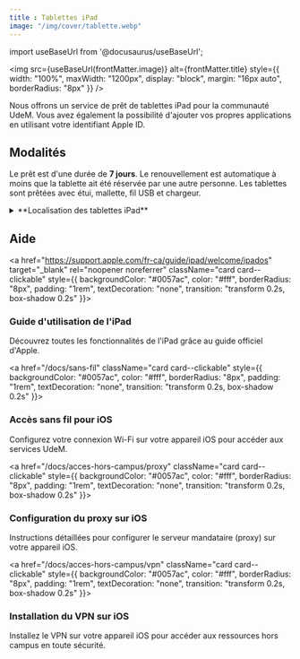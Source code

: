 ```yaml
---
title : Tablettes iPad
image: "/img/cover/tablette.webp"
---
```


import useBaseUrl from '@docusaurus/useBaseUrl';

<img 
  src={useBaseUrl(frontMatter.image)} 
  alt={frontMatter.title} 
  style={{
    width: "100%",
    maxWidth: "1200px",
    display: "block",
    margin: "16px auto",
    borderRadius: "8px"
  }} 
/>

Nous offrons un service de prêt de tablettes iPad pour la communauté UdeM. Vous avez également la possibilité d'ajouter vos propres applications en utilisant votre identifiant Apple ID.

## Modalités

Le prêt est d'une durée de **7 jours**. Le renouvellement est automatique à moins que la tablette ait été réservée par une autre personne. Les tablettes sont prêtées avec étui, mallette, fil USB et chargeur.

<details>
  <summary>**Localisation des tablettes iPad**</summary>
  - Campus Laval
  - Droit
  - Lettres et sciences humaines
  - Marguerite-d'Youville
  - Mathématiques et informatique
  - Santé
  - Hubert-Reeves
  - Thérèse-Gouin-Décarie
</details>


## Aide

<div className="grid grid--4" style={{ display: "grid", gap: "1rem", gridTemplateColumns: "repeat(auto-fit, minmax(250px, 1fr))" }}>

<a href="https://support.apple.com/fr-ca/guide/ipad/welcome/ipados" target="_blank" rel="noopener noreferrer" className="card card--clickable" style={{ backgroundColor: "#0057ac", color: "#fff", borderRadius: "8px", padding: "1rem", textDecoration: "none", transition: "transform 0.2s, box-shadow 0.2s" }}>
  <div className="card__header">
    <h3>Guide d'utilisation de l'iPad</h3>
  </div>
  <div className="card__body">
    Découvrez toutes les fonctionnalités de l'iPad grâce au guide officiel d'Apple.
  </div>
</a>

<a href="/docs/sans-fil" className="card card--clickable" style={{ backgroundColor: "#0057ac", color: "#fff", borderRadius: "8px", padding: "1rem", textDecoration: "none", transition: "transform 0.2s, box-shadow 0.2s" }}>
  <div className="card__header">
    <h3>Accès sans fil pour iOS</h3>
  </div>
  <div className="card__body">
    Configurez votre connexion Wi-Fi sur votre appareil iOS pour accéder aux services UdeM.
  </div>
</a>

<a href="/docs/acces-hors-campus/proxy" className="card card--clickable" style={{ backgroundColor: "#0057ac", color: "#fff", borderRadius: "8px", padding: "1rem", textDecoration: "none", transition: "transform 0.2s, box-shadow 0.2s" }}>
  <div className="card__header">
    <h3>Configuration du proxy sur iOS</h3>
  </div>
  <div className="card__body">
    Instructions détaillées pour configurer le serveur mandataire (proxy) sur votre appareil iOS.
  </div>
</a>

<a href="/docs/acces-hors-campus/vpn" className="card card--clickable" style={{ backgroundColor: "#0057ac", color: "#fff", borderRadius: "8px", padding: "1rem", textDecoration: "none", transition: "transform 0.2s, box-shadow 0.2s" }}>
  <div className="card__header">
    <h3>Installation du VPN sur iOS</h3>
  </div>
  <div className="card__body">
    Installez le VPN sur votre appareil iOS pour accéder aux ressources hors campus en toute sécurité.
  </div>
</a>
</div>